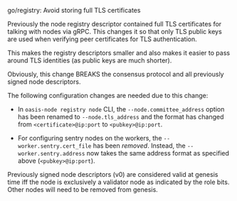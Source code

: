 go/registry: Avoid storing full TLS certificates

Previously the node registry descriptor contained full TLS certificates for
talking with nodes via gRPC. This changes it so that only TLS public keys are
used when verifying peer certificates for TLS authentication.

This makes the registry descriptors smaller and also makes it easier to pass
around TLS identities (as public keys are much shorter).

Obviously, this change BREAKS the consensus protocol and all previously
signed node descriptors.

The following configuration changes are needed due to this change:

- In `oasis-node registry node` CLI, the `--node.committee_address` option
  has been renamed to `--node.tls_address` and the format has changed from
  `<certificate>@ip:port` to `<pubkey>@ip:port`.

- For configuring sentry nodes on the workers, the
  `--worker.sentry.cert_file` has been _removed_. Instead, the
  `--worker.sentry.address` now takes the same address format as specified
  above (`<pubkey>@ip:port`).

Previously signed node descriptors (v0) are considered valid at genesis time
iff the node is exclusively a validator node as indicated by the role bits.
Other nodes will need to be removed from genesis.
